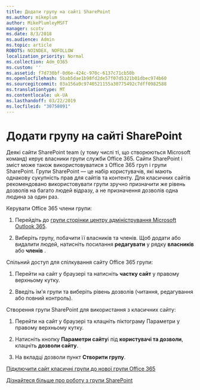 ```yaml
---
title: Додати групу на сайті SharePoint
ms.author: mikeplum
author: MikePlumleyMSFT
manager: scotv
ms.date: 8/3/2018
ms.audience: Admin
ms.topic: article
ROBOTS: NOINDEX, NOFOLLOW
localization_priority: Normal
ms.collection: Adm_O365
ms.custom: ''
ms.assetid: f7d730bf-0d6e-424c-970c-6137c71cb50b
ms.openlocfilehash: 5bab5dae1b98fd2de57f07d5321b01dbec974b60
ms.sourcegitcommit: 03a156a9c9740521155a30775492c7dff0982588
ms.translationtype: MT
ms.contentlocale: uk-UA
ms.lasthandoff: 03/22/2019
ms.locfileid: "30758091"
---
```

# <a name="add-a-group-to-a-sharepoint-site"></a>Додати групу на сайті SharePoint

Деякі сайти SharePoint team (у тому числі ті, що створюються Microsoft команд) керує власники групи служби Office 365. Сайти SharePoint і зміст може також використовуватися з Office 365 груп і групи SharePoint. Групи SharePoint — це набір користувачів, які мають однакову сукупність прав для сайтів та контенту. Для класичних сайтів рекомендовано використовувати групи зручно призначити же рівень дозволів на багато людей відразу, а не призначення дозволів одна людина за один раз.
  
Керувати Office 365 члени групи:
  
1. Перейдіть до [групи сторінки центру адміністрування Microsoft Outlook 365](https://portal.office.com/adminportal/home#/groups).
    
2. Виберіть групу, побачити її власників та членів. Щоб додати або видалити людей, натисніть посилання **редагувати** у рядку **власників** або **членів** . 
    
Спільний доступ для спілкування сайту Office 365 групи:
  
1. Перейти на сайт у браузері та натисніть **частку сайт** у правому верхньому кутку. 
    
2. Введіть ім'я групи та виберіть рівень дозволів (читання, редагування або повний контроль).
    
Створення групи SharePoint для використання з класичних сайту:
  
1. Перейти на сайт у браузері та клацніть піктограму Параметри у правому верхньому кутку.
    
2. Натисніть кнопку **Параметри сайту**і під **користувачі та дозволи**, клацніть **дозволи сайту**.
    
3. На вкладці дозволи пункт **Створити групу**.
    
[Підключити сайт класичні групи до нової групи Office 365](https://go.microsoft.com/fwlink/?linkid=2008654)
  
[Дізнайтеся більше про роботу з групи SharePoint](https://go.microsoft.com/fwlink/?linkid=874658)
  

